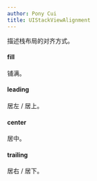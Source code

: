 ```yaml
---
author: Pony Cui
title: UIStackViewAlignment
---
```


描述栈布局的对齐方式。

#### fill
铺满。

#### leading
居左 / 居上。

#### center
居中。

#### trailing
居右 / 居下。